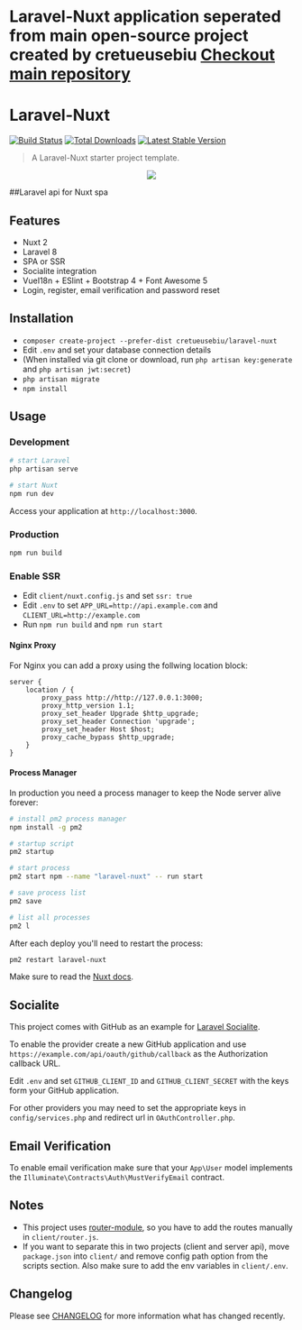 # Laravel-Nuxt application seperated from main open-source project created by cretueusebiu <a href="https://github.com/cretueusebiu/laravel-nuxt">Checkout main repository</a>
# Laravel-Nuxt

<a href="https://github.com/cretueusebiu/laravel-nuxt/actions"><img src="https://github.com/cretueusebiu/laravel-nuxt/workflows/tests/badge.svg" alt="Build Status"></a>
<a href="https://packagist.org/packages/cretueusebiu/laravel-nuxt"><img src="https://poser.pugx.org/cretueusebiu/laravel-nuxt/d/total.svg" alt="Total Downloads"></a>
<a href="https://packagist.org/packages/cretueusebiu/laravel-nuxt"><img src="https://poser.pugx.org/cretueusebiu/laravel-nuxt/v/stable.svg" alt="Latest Stable Version"></a>

> A Laravel-Nuxt starter project template.

<p align="center">
<img src="https://i.imgur.com/NHFTsGt.png">
</p>
##Laravel api for Nuxt spa

## Features

- Nuxt 2
- Laravel 8
- SPA or SSR
- Socialite integration
- VueI18n + ESlint + Bootstrap 4 + Font Awesome 5
- Login, register, email verification and password reset

## Installation

- `composer create-project --prefer-dist cretueusebiu/laravel-nuxt`
- Edit `.env` and set your database connection details 
- (When installed via git clone or download, run `php artisan key:generate` and `php artisan jwt:secret`)
- `php artisan migrate`
- `npm install`

## Usage

### Development

```bash
# start Laravel
php artisan serve

# start Nuxt
npm run dev
```

Access your application at `http://localhost:3000`.

### Production

```bash
npm run build
```

### Enable SSR

- Edit `client/nuxt.config.js` and set `ssr: true` 
- Edit `.env` to set `APP_URL=http://api.example.com` and `CLIENT_URL=http://example.com`
- Run `npm run build` and `npm run start`

#### Nginx Proxy

For Nginx you can add a proxy using the follwing location block:

```
server {
    location / {
        proxy_pass http://http://127.0.0.1:3000;
        proxy_http_version 1.1;
        proxy_set_header Upgrade $http_upgrade;
        proxy_set_header Connection 'upgrade';
        proxy_set_header Host $host;
        proxy_cache_bypass $http_upgrade;
    }
}
```

#### Process Manager

In production you need a process manager to keep the Node server alive forever:

```bash
# install pm2 process manager
npm install -g pm2

# startup script
pm2 startup

# start process
pm2 start npm --name "laravel-nuxt" -- run start

# save process list
pm2 save

# list all processes
pm2 l
```

After each deploy you'll need to restart the process:

```bash
pm2 restart laravel-nuxt 
```

Make sure to read the [Nuxt docs](https://nuxtjs.org/).

## Socialite

This project comes with GitHub as an example for [Laravel Socialite](https://laravel.com/docs/5.8/socialite).

To enable the provider create a new GitHub application and use `https://example.com/api/oauth/github/callback` as the Authorization callback URL.

Edit `.env` and set `GITHUB_CLIENT_ID` and `GITHUB_CLIENT_SECRET` with the keys form your GitHub application.

For other providers you may need to set the appropriate keys in `config/services.php` and redirect url in `OAuthController.php`.

## Email Verification

To enable email verification make sure that your `App\User` model implements the `Illuminate\Contracts\Auth\MustVerifyEmail` contract.

## Notes

- This project uses [router-module](https://github.com/nuxt-community/router-module), so you have to add the routes manually in `client/router.js`.
- If you want to separate this in two projects (client and server api), move `package.json` into `client/` and remove config path option from the scripts section. Also make sure to add the env variables in `client/.env`.

## Changelog

Please see [CHANGELOG](CHANGELOG.md) for more information what has changed recently.
